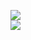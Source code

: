 [![](https://img.shields.io/badge/Made%20With-Github%20Spray-lightgrey.svg?style=for-the-badge&logo=github)](https://github.com/Annihil/github-spray#2863)  
[![](https://i.imgur.com/2DrTn0Z.gif)](https://github.com/Annihil/github-spray)